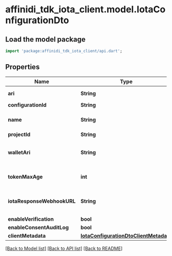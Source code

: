 # affinidi_tdk_iota_client.model.IotaConfigurationDto

## Load the model package

```dart
import 'package:affinidi_tdk_iota_client/api.dart';
```

## Properties

| Name                       | Type                                                                            | Description                              | Notes      |
| -------------------------- | ------------------------------------------------------------------------------- | ---------------------------------------- | ---------- |
| **ari**                    | **String**                                                                      | The ARI of the config                    |
| **configurationId**        | **String**                                                                      |                                          |
| **name**                   | **String**                                                                      | The name of the config                   |
| **projectId**              | **String**                                                                      |                                          |
| **walletAri**              | **String**                                                                      | The wallet Ari that will be used to sign |
| **tokenMaxAge**            | **int**                                                                         | token time to live in seconds            |
| **iotaResponseWebhookURL** | **String**                                                                      | webhook to call when data is ready       | [optional] |
| **enableVerification**     | **bool**                                                                        |                                          |
| **enableConsentAuditLog**  | **bool**                                                                        |                                          |
| **clientMetadata**         | [**IotaConfigurationDtoClientMetadata**](IotaConfigurationDtoClientMetadata.md) |                                          |

[[Back to Model list]](../README.md#documentation-for-models) [[Back to API list]](../README.md#documentation-for-api-endpoints) [[Back to README]](../README.md)
